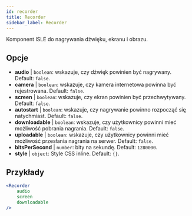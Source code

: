 ```yaml
---
id: recorder 
title: Recorder
sidebar_label: Recorder
---
```


Komponent ISLE do nagrywania dźwięku, ekranu i obrazu.

## Opcje

* __audio__ | `boolean`: wskazuje, czy dźwięk powinien być nagrywany. Default: `false`.
* __camera__ | `boolean`: wskazuje, czy kamera internetowa powinna być rejestrowana. Default: `false`.
* __screen__ | `boolean`: wskazuje, czy ekran powinien być przechwytywany. Default: `false`.
* __autostart__ | `boolean`: wskazuje, czy nagrywanie powinno rozpocząć się natychmiast. Default: `false`.
* __downloadable__ | `boolean`: wskazuje, czy użytkownicy powinni mieć możliwość pobrania nagrania. Default: `false`.
* __uploadable__ | `boolean`: wskazuje, czy użytkownicy powinni mieć możliwość przesłania nagrania na serwer. Default: `false`.
* __bitsPerSecond__ | `number`: bity na sekundę. Default: `1280000`.
* __style__ | `object`: Style CSS inline. Default: `{}`.


## Przykłady

```jsx live
<Recorder 
    audio
    screen
    downloadable
/>
``` 



